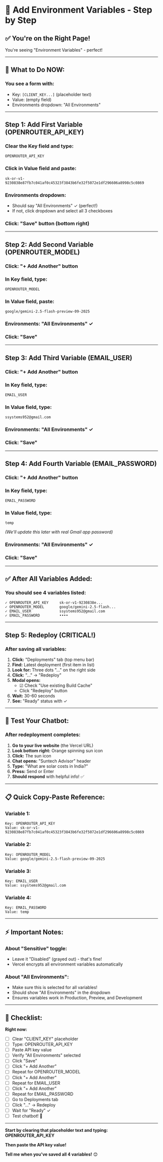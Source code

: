 # 🎯 Add Environment Variables - Step by Step

## ✅ You're on the Right Page!

You're seeing "Environment Variables" - perfect!

---

## 📝 **What to Do NOW:**

### **You see a form with:**
- Key: `[CLIENT_KEY...]` (placeholder text)
- Value: (empty field)
- Environments dropdown: "All Environments"

---

## **Step 1: Add First Variable (OPENROUTER_API_KEY)**

### **Clear the Key field and type:**
```
OPENROUTER_API_KEY
```

### **Click in Value field and paste:**
```
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
```

### **Environments dropdown:**
- Should say "All Environments" ✓ (perfect!)
- If not, click dropdown and select all 3 checkboxes

### **Click:** "Save" button (bottom right)

---

## **Step 2: Add Second Variable (OPENROUTER_MODEL)**

### **Click:** "+ Add Another" button

### **In Key field, type:**
```
OPENROUTER_MODEL
```

### **In Value field, paste:**
```
google/gemini-2.5-flash-preview-09-2025
```

### **Environments:** "All Environments" ✓

### **Click:** "Save"

---

## **Step 3: Add Third Variable (EMAIL_USER)**

### **Click:** "+ Add Another" button

### **In Key field, type:**
```
EMAIL_USER
```

### **In Value field, type:**
```
ssystems952@gmail.com
```

### **Environments:** "All Environments" ✓

### **Click:** "Save"

---

## **Step 4: Add Fourth Variable (EMAIL_PASSWORD)**

### **Click:** "+ Add Another" button

### **In Key field, type:**
```
EMAIL_PASSWORD
```

### **In Value field, type:**
```
temp
```
*(We'll update this later with real Gmail app password)*

### **Environments:** "All Environments" ✓

### **Click:** "Save"

---

## ✅ **After All Variables Added:**

### **You should see 4 variables listed:**

```
✓ OPENROUTER_API_KEY     sk-or-v1-9230838e...
✓ OPENROUTER_MODEL       google/gemini-2.5-flash...
✓ EMAIL_USER             ssystems952@gmail.com
✓ EMAIL_PASSWORD         ••••
```

---

## **Step 5: Redeploy (CRITICAL!)**

### **After saving all variables:**

1. **Click:** "Deployments" tab (top menu bar)
2. **Find:** Latest deployment (first item in list)
3. **Look for:** Three dots "..." on the right side
4. **Click:** "..." → "Redeploy"
5. **Modal opens:**
   - ☑ Check "Use existing Build Cache"
   - Click "Redeploy" button
6. **Wait:** 30-60 seconds
7. **See:** "Ready" status with ✓

---

## 🎉 **Test Your Chatbot:**

### **After redeployment completes:**

1. **Go to your live website** (the Vercel URL)
2. **Look bottom right:** Orange spinning sun icon
3. **Click:** The sun icon
4. **Chat opens:** "Suntech Advisor" header
5. **Type:** "What are solar costs in India?"
6. **Press:** Send or Enter
7. **Should respond** with helpful info! ✅

---

## 📋 **Quick Copy-Paste Reference:**

### **Variable 1:**
```
Key: OPENROUTER_API_KEY
Value: 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
```

### **Variable 2:**
```
Key: OPENROUTER_MODEL
Value: google/gemini-2.5-flash-preview-09-2025
```

### **Variable 3:**
```
Key: EMAIL_USER
Value: ssystems952@gmail.com
```

### **Variable 4:**
```
Key: EMAIL_PASSWORD
Value: temp
```

---

## ⚡ **Important Notes:**

### **About "Sensitive" toggle:**
- Leave it "Disabled" (grayed out) - that's fine!
- Vercel encrypts all environment variables automatically

### **About "All Environments":**
- Make sure this is selected for all variables!
- Should show "All Environments" in the dropdown
- Ensures variables work in Production, Preview, and Development

---

## 🎯 **Checklist:**

**Right now:**

- [ ] Clear "CLIENT_KEY" placeholder
- [ ] Type: OPENROUTER_API_KEY
- [ ] Paste API key value
- [ ] Verify "All Environments" selected
- [ ] Click "Save"
- [ ] Click "+ Add Another"
- [ ] Repeat for OPENROUTER_MODEL
- [ ] Click "+ Add Another"
- [ ] Repeat for EMAIL_USER
- [ ] Click "+ Add Another"
- [ ] Repeat for EMAIL_PASSWORD
- [ ] Go to Deployments tab
- [ ] Click "..." → Redeploy
- [ ] Wait for "Ready" ✓
- [ ] Test chatbot! 🎉

---

**Start by clearing that placeholder text and typing: OPENROUTER_API_KEY**

**Then paste the API key value!**

**Tell me when you've saved all 4 variables!** 😊
